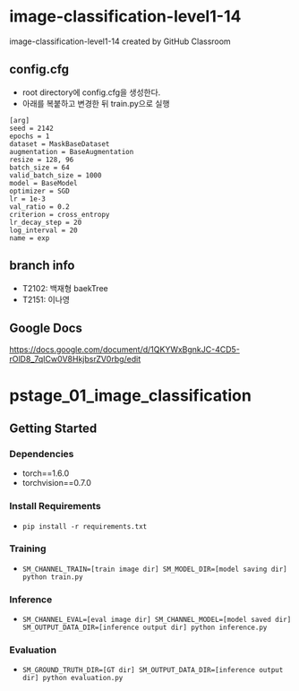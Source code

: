 # image-classification-level1-14
image-classification-level1-14 created by GitHub Classroom

## config.cfg
* root directory에 config.cfg을 생성한다.
* 아래를 복붙하고 변경한 뒤 train.py으로 실행
```
[arg]
seed = 2142
epochs = 1
dataset = MaskBaseDataset
augmentation = BaseAugmentation
resize = 128, 96
batch_size = 64
valid_batch_size = 1000
model = BaseModel
optimizer = SGD
lr = 1e-3
val_ratio = 0.2
criterion = cross_entropy
lr_decay_step = 20
log_interval = 20
name = exp
```

## branch info
* T2102: 백재형 baekTree
* T2151: 이나영 

## Google Docs
https://docs.google.com/document/d/1QKYWxBgnkJC-4CD5-rOlD8_7qICw0V8HkjbsrZV0rbg/edit 

# pstage_01_image_classification

## Getting Started    
### Dependencies
- torch==1.6.0
- torchvision==0.7.0                                                              

### Install Requirements
- `pip install -r requirements.txt`

### Training
- `SM_CHANNEL_TRAIN=[train image dir] SM_MODEL_DIR=[model saving dir] python train.py`

### Inference
- `SM_CHANNEL_EVAL=[eval image dir] SM_CHANNEL_MODEL=[model saved dir] SM_OUTPUT_DATA_DIR=[inference output dir] python inference.py`

### Evaluation
- `SM_GROUND_TRUTH_DIR=[GT dir] SM_OUTPUT_DATA_DIR=[inference output dir] python evaluation.py`

